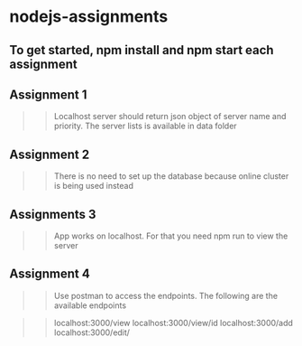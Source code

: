 # nodejs-assignments

## To get started, npm install and npm start each assignment

## Assignment 1

>> Localhost server should return json object of server name and priority.
>> The server lists is available in data folder

## Assignment 2

>> There is no need to set up the database because online cluster is being used instead


## Assignments 3
>> App works on localhost. For that you need npm run to view the server

## Assignment 4
>>  Use postman to access the endpoints.
>>  The following are the available endpoints

>> localhost:3000/view
>> localhost:3000/view/id
>> localhost:3000/add
>> localhost:3000/edit/
>
>
